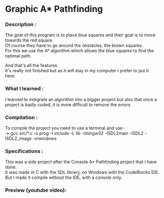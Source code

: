 # Graphic A* Pathfinding
  
### Description :  
The goal of this program is to place blue squares and their goal is to move towards the red square.  
Of course they have to go around the obstacles, the brown squares.  
For this we use the A* algorithm which allows the blue squares to find the optimal path.  

And that's all the features.  
It's really not finished but as it will stay in my computer I prefer to put it here.  
  
### What I learned :  
I learned to integrate an algorithm into a bigger project but also that once a project is badly coded, it is more difficult to remove the errors.  
  
### Compilation :   
To compile the project you need to use a terminal and use :  
-> gcc src/*.c -o prog -I include -L lib -lmingw32 -lSDL2main -lSDL2 -lSDL2_image -mwindows  

### Specifications :   
This was a side project after the Console A* Pathfinding project that I have done.  
It was made in C with the SDL library, on Windows with the CodeBlocks IDE.  
But I made it compile without the IDE, with a console only.  
  
### Preview (youtube video):  
